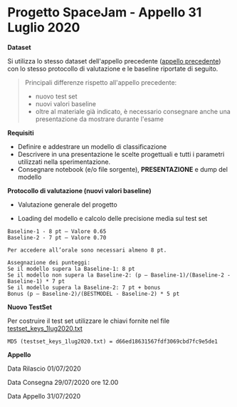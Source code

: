 # Progetto SpaceJam - Appello 31 Luglio 2020



**Dataset**

Si utilizza lo stesso dataset dell'appello precedente ([appello precedente](../project1)) con lo stesso protocollo di valutazione e le baseline riportate di seguito.

> Principali differenze rispetto all'appello precedente:
>
> - nuovo test set
> - nuovi valori baseline
> - oltre al materiale già indicato, è necessario consegnare anche una presentazione da mostrare durante l'esame

**Requisiti**

- Definire e addestrare un modello di classificazione
- Descrivere in una presentazione le scelte progettuali e tutti i parametri utilizzati nella sperimentazione.
- Consegnare notebook (e/o file sorgente), **PRESENTAZIONE** e dump del modello



**Protocollo di valutazione (nuovi valori baseline)**

- Valutazione generale del progetto

- Loading del modello e calcolo delle precisione media sul test set

```
Baseline-1 - 8 pt – Valore 0.65
Baseline-2 - 7 pt – Valore 0.70

Per accedere all’orale sono necessari almeno 8 pt.

Assegnazione dei punteggi:
Se il modello supera la Baseline-1: 8 pt
Se il modello non supera la Baseline-2: (p – Baseline-1)/(Baseline-2 - Baseline-1) * 7 pt
Se il modello supera la Baseline-2: 7 pt + bonus
Bonus (p – Baseline-2)/(BESTMODEL - Baseline-2) * 5 pt

```



**Nuovo TestSet**

Per costruire il test set utilizzare le chiavi fornite nel file [testset_keys_1lug2020.txt](testset_keys_1lug2020.txt)

```
MD5 (testset_keys_1lug2020.txt) = d66ed18631567fdf3069cbd7fc9e5de1
```



**Appello**

Data Rilascio 01/07/2020

Data Consegna 29/07/2020 ore 12.00

Data Appello 31/07/2020

